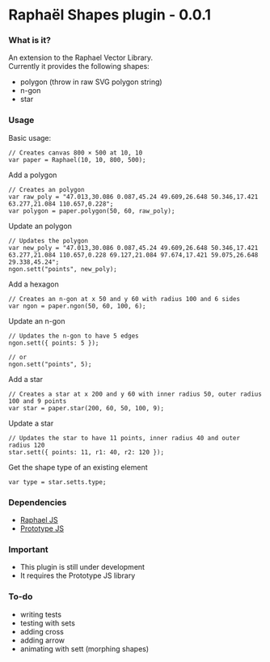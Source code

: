 # Raphaël Shapes plugin - 0.0.1

### What is it?
An extension to the Raphael Vector Library.<br/>
Currently it provides the following shapes:<br/>
- polygon (throw in raw SVG polygon string)<br/>
- n-gon<br/>
- star

### Usage

Basic usage:

    // Creates canvas 800 × 500 at 10, 10
    var paper = Raphael(10, 10, 800, 500);

Add a polygon

    // Creates an polygon
    var raw_poly = "47.013,30.086 0.087,45.24 49.609,26.648 50.346,17.421 63.277,21.084 110.657,0.228";
    var polygon = paper.polygon(50, 60, raw_poly);

Update an polygon

    // Updates the polygon
    var new_poly = "47.013,30.086 0.087,45.24 49.609,26.648 50.346,17.421 63.277,21.084 110.657,0.228 69.127,21.084 97.674,17.421 59.075,26.648 29.338,45.24";
    ngon.sett("points", new_poly);

Add a hexagon

    // Creates an n-gon at x 50 and y 60 with radius 100 and 6 sides
    var ngon = paper.ngon(50, 60, 100, 6);

Update an n-gon

    // Updates the n-gon to have 5 edges
    ngon.sett({ points: 5 });
    
    // or
    ngon.sett("points", 5);

Add a star

    // Creates a star at x 200 and y 60 with inner radius 50, outer radius 100 and 9 points
    var star = paper.star(200, 60, 50, 100, 9);

Update a star

    // Updates the star to have 11 points, inner radius 40 and outer radius 120
    star.sett({ points: 11, r1: 40, r2: 120 });

Get the shape type of an existing element
    
    var type = star.setts.type;

### Dependencies
- [Raphael JS](http://raphaeljs.com/)
- [Prototype JS](http://prototypejs.org/)

### Important
- This plugin is still under development
- It requires the Prototype JS library

### To-do
- writing tests
- testing with sets
- adding cross
- adding arrow
- animating with sett (morphing shapes)